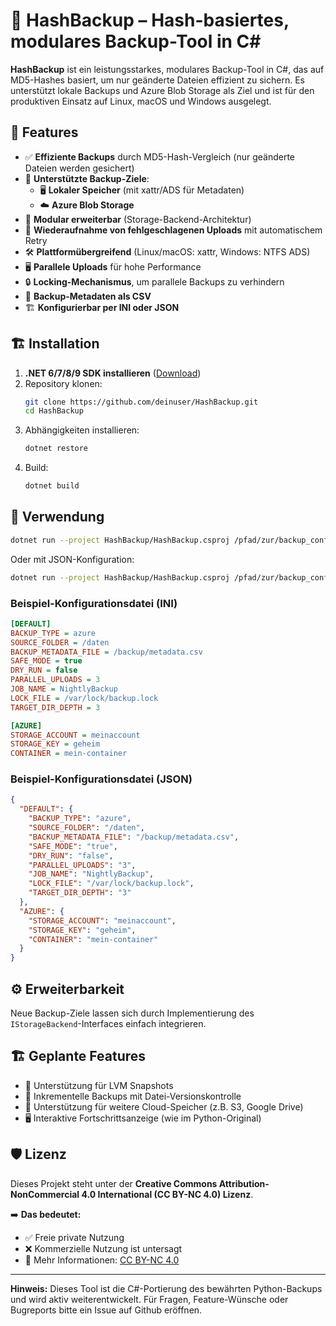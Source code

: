 # 🔐 HashBackup – Hash-basiertes, modulares Backup-Tool in C#

**HashBackup** ist ein leistungsstarkes, modulares Backup-Tool in C#, das auf MD5-Hashes basiert, um nur geänderte Dateien effizient zu sichern. Es unterstützt lokale Backups und Azure Blob Storage als Ziel und ist für den produktiven Einsatz auf Linux, macOS und Windows ausgelegt.

## 🚀 Features

- ✅ **Effiziente Backups** durch MD5-Hash-Vergleich (nur geänderte Dateien werden gesichert)
- 📂 **Unterstützte Backup-Ziele**:
  - 🖥️ **Lokaler Speicher** (mit xattr/ADS für Metadaten)
  - ☁️ **Azure Blob Storage**
- 🔌 **Modular erweiterbar** (Storage-Backend-Architektur)
- 🔄 **Wiederaufnahme von fehlgeschlagenen Uploads** mit automatischem Retry
- 🛠️ **Plattformübergreifend** (Linux/macOS: xattr, Windows: NTFS ADS)
- 🖥️ **Parallele Uploads** für hohe Performance
- 🔒 **Locking-Mechanismus**, um parallele Backups zu verhindern
- 📝 **Backup-Metadaten als CSV**
- 🏗️ **Konfigurierbar per INI oder JSON**

## 🏗️ Installation

1. **.NET 6/7/8/9 SDK installieren** ([Download](https://dotnet.microsoft.com/download))
2. Repository klonen:
   ```bash
   git clone https://github.com/deinuser/HashBackup.git
   cd HashBackup
   ```
3. Abhängigkeiten installieren:
   ```bash
   dotnet restore
   ```
4. Build:
   ```bash
   dotnet build
   ```

## 📜 Verwendung

```bash
dotnet run --project HashBackup/HashBackup.csproj /pfad/zur/backup_config.ini
```

Oder mit JSON-Konfiguration:

```bash
dotnet run --project HashBackup/HashBackup.csproj /pfad/zur/backup_config.json
```

### Beispiel-Konfigurationsdatei (INI)

```ini
[DEFAULT]
BACKUP_TYPE = azure
SOURCE_FOLDER = /daten
BACKUP_METADATA_FILE = /backup/metadata.csv
SAFE_MODE = true
DRY_RUN = false
PARALLEL_UPLOADS = 3
JOB_NAME = NightlyBackup
LOCK_FILE = /var/lock/backup.lock
TARGET_DIR_DEPTH = 3

[AZURE]
STORAGE_ACCOUNT = meinaccount
STORAGE_KEY = geheim
CONTAINER = mein-container
```

### Beispiel-Konfigurationsdatei (JSON)

```json
{
  "DEFAULT": {
    "BACKUP_TYPE": "azure",
    "SOURCE_FOLDER": "/daten",
    "BACKUP_METADATA_FILE": "/backup/metadata.csv",
    "SAFE_MODE": "true",
    "DRY_RUN": "false",
    "PARALLEL_UPLOADS": "3",
    "JOB_NAME": "NightlyBackup",
    "LOCK_FILE": "/var/lock/backup.lock",
    "TARGET_DIR_DEPTH": "3"
  },
  "AZURE": {
    "STORAGE_ACCOUNT": "meinaccount",
    "STORAGE_KEY": "geheim",
    "CONTAINER": "mein-container"
  }
}
```

## ⚙️ Erweiterbarkeit

Neue Backup-Ziele lassen sich durch Implementierung des `IStorageBackend`-Interfaces einfach integrieren.

## 🏗️ Geplante Features

- 📸 Unterstützung für LVM Snapshots
- 🔄 Inkrementelle Backups mit Datei-Versionskontrolle
- 📂 Unterstützung für weitere Cloud-Speicher (z.B. S3, Google Drive)
- 🖥️ Interaktive Fortschrittsanzeige (wie im Python-Original)

## 🛡️ Lizenz

Dieses Projekt steht unter der **Creative Commons Attribution-NonCommercial 4.0 International (CC BY-NC 4.0) Lizenz**.

➡️ **Das bedeutet:**
- ✅ Freie private Nutzung
- ❌ Kommerzielle Nutzung ist untersagt
- 📜 Mehr Informationen: [CC BY-NC 4.0](https://creativecommons.org/licenses/by-nc/4.0/)

---

**Hinweis:**
Dieses Tool ist die C#-Portierung des bewährten Python-Backups und wird aktiv weiterentwickelt. Für Fragen, Feature-Wünsche oder Bugreports bitte ein Issue auf Github eröffnen.


